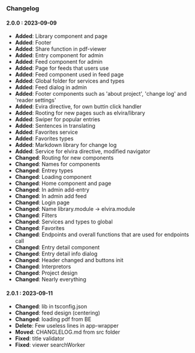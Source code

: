 ### Changelog

#### 2.0.0 : 2023-09-09

- **Added**: Library component and page
- **Added**: Footer
- **Added**: Share function in pdf-viewer
- **Added**: Entry component for admin
- **Added**: Feed component for admin
- **Added**: Page for feeds that users use
- **Added**: Feed component used in feed page
- **Added**: Global folder for services and types
- **Added**: Feed dialog in admin
- **Added**: Footer components such as 'about project', 'change log' and 'reader settings'
- **Added**: Evira directive, for own buttin click handler
- **Added**: Rooting for new pages such as elvira/library
- **Added**: Swiper for popular entries
- **Added**: Sentences in translating
- **Added**: Favorites service
- **Added**: Favorites types
- **Added**: Markdown library for change log
- **Added**: Service for elvira directive, modified navigator
- **Changed**: Routing for new components
- **Changed**: Names for components
- **Changed**: Entrey types
- **Changed**: Loading component
- **Changed**: Home component and page
- **Changed**: In admin add-entry
- **Changed**: In admin add feed
- **Changed**: Login page
- **Changed**: Name library.module -> elvira.module
- **Changed**: Filters
- **Changed**: Services and types to global
- **Changed**: Favorites
- **Changed**: Endpoints and overall functions that are used for endpoints call
- **Changed**: Entry detail component
- **Changed**: Entry detail info dialog
- **Changed**: Header changed and buttons init
- **Changed**: Interpretors
- **Changed**: Project design
- **Changed**: Nearly everything

#### 2.0.1 : 2023-09-11

- **Changed**: lib in tsconfig.json
- **Changed**: feed design (centering)
- **Changed**: loading pdf from BE
- **Delete**: Few useless lines in app-wrapper
- **Moved**: CHANGLELOG.md from src folder
- **Fixed**: title validator
- **Fixed**: viewer searchWorker
